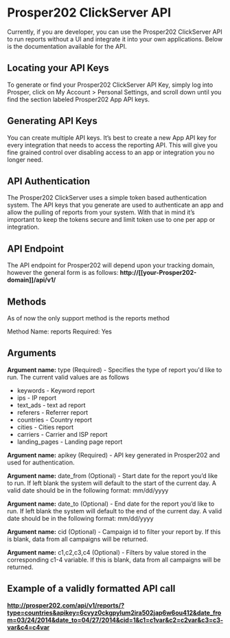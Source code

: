 # Prosper202 ClickServer API

Currently, if you are developer, you can use the Prosper202 ClickServer API to run reports without a UI and integrate it into your own applications. Below is the documentation available for the API.

## Locating your API Keys

To generate or find your Prosper202 ClickServer API Key, simply log into Prosper, click on My Account > Personal Settings, and scroll down until you find the section labeled Prosper202 App API keys.

## Generating API Keys

You can create multiple API keys. It’s best to create a new App API key for every integration that needs to access the reporting API. This will give you fine grained control over disabling access to an app or integration you no longer need.

## API Authentication

The Prosper202 ClickServer uses a simple token based authentication system. The API keys that you generate are used to authenticate an app and allow the pulling of reports from your system. With that in mind it’s important to keep the tokens secure and limit token use to one per app or integration.

## API Endpoint

The API endpoint for Prosper202 will depend upon your tracking domain, however the general form is as follows: **http://[[your-Prosper202-domain]]/api/v1/**

## Methods

As of now the only support method is the reports method

Method Name: reports
Required: Yes

## Arguments

**Argument name:** type (Required) - Specifies the type of report you'd like to run.
The current valid values are as follows
  * keywords ­- Keyword report
  * ips ­- IP report
  * text_ads -­ text ad report
  * referers ­- Referrer report
  * countries -­ Country report
  * cities ­- Cities report
  * carriers -­ Carrier and ISP report
  * landing_pages -­ Landing page report

**Argument name:** apikey (Required) - API key generated in Prosper202 and used
for authentication.

**Argument name:** date_from (Optional) - Start date for the report you’d like to
run. If left blank the system will default to the start of the current day. A valid date
should be in the following format: mm/dd/yyyy

**Argument name:** date_to (Optional) - End date for the report you’d like to run.
If left blank the system will default to the end of the current day. A valid date should
be in the following format: mm/dd/yyyy

**Argument name:** cid (Optional) - Campaign id to filter your report by. If this is
blank, data from all campaigns will be returned.

**Argument name:** c1,c2,c3,c4 (Optional) - Filters by value stored in the
corresponding c1-4 variable. If this is blank, data from all campaigns will be
returned.

## Example of a validly formatted API call

**http://prosper202.com/api/v1/reports/?type=countries&apikey=6cvyz0ckgpylum2ira502jap6w6ou412&date_from=03/24/2014&date_to=04/27/2014&cid=1&c1=c1­var&c2=c2­var&c3=c3­var&c4=c4­var**